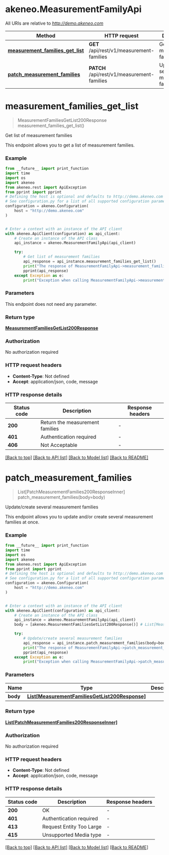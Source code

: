 # akeneo.MeasurementFamilyApi

All URIs are relative to *http://demo.akeneo.com*

Method | HTTP request | Description
------------- | ------------- | -------------
[**measurement_families_get_list**](MeasurementFamilyApi.md#measurement_families_get_list) | **GET** /api/rest/v1/measurement-families | Get list of measurement families
[**patch_measurement_families**](MeasurementFamilyApi.md#patch_measurement_families) | **PATCH** /api/rest/v1/measurement-families | Update/create several measurement families


# **measurement_families_get_list**
> MeasurementFamiliesGetList200Response measurement_families_get_list()

Get list of measurement families

This endpoint allows you to get a list of measurement families.

### Example

```python
from __future__ import print_function
import time
import os
import akeneo
from akeneo.rest import ApiException
from pprint import pprint
# Defining the host is optional and defaults to http://demo.akeneo.com
# See configuration.py for a list of all supported configuration parameters.
configuration = akeneo.Configuration(
    host = "http://demo.akeneo.com"
)


# Enter a context with an instance of the API client
with akeneo.ApiClient(configuration) as api_client:
    # Create an instance of the API class
    api_instance = akeneo.MeasurementFamilyApi(api_client)

    try:
        # Get list of measurement families
        api_response = api_instance.measurement_families_get_list()
        print("The response of MeasurementFamilyApi->measurement_families_get_list:\n")
        pprint(api_response)
    except Exception as e:
        print("Exception when calling MeasurementFamilyApi->measurement_families_get_list: %s\n" % e)
```

### Parameters
This endpoint does not need any parameter.

### Return type

[**MeasurementFamiliesGetList200Response**](MeasurementFamiliesGetList200Response.md)

### Authorization

No authorization required

### HTTP request headers

 - **Content-Type**: Not defined
 - **Accept**: application/json, code, message

### HTTP response details
| Status code | Description | Response headers |
|-------------|-------------|------------------|
**200** | Return the measurement families |  -  |
**401** | Authentication required |  -  |
**406** | Not Acceptable |  -  |

[[Back to top]](#) [[Back to API list]](../README.md#documentation-for-api-endpoints) [[Back to Model list]](../README.md#documentation-for-models) [[Back to README]](../README.md)

# **patch_measurement_families**
> List[PatchMeasurementFamilies200ResponseInner] patch_measurement_families(body=body)

Update/create several measurement families

This endpoint allows you to update and/or create several measurement families at once.

### Example

```python
from __future__ import print_function
import time
import os
import akeneo
from akeneo.rest import ApiException
from pprint import pprint
# Defining the host is optional and defaults to http://demo.akeneo.com
# See configuration.py for a list of all supported configuration parameters.
configuration = akeneo.Configuration(
    host = "http://demo.akeneo.com"
)


# Enter a context with an instance of the API client
with akeneo.ApiClient(configuration) as api_client:
    # Create an instance of the API class
    api_instance = akeneo.MeasurementFamilyApi(api_client)
    body = [akeneo.MeasurementFamiliesGetList200Response()] # List[MeasurementFamiliesGetList200Response] |  (optional)

    try:
        # Update/create several measurement families
        api_response = api_instance.patch_measurement_families(body=body)
        print("The response of MeasurementFamilyApi->patch_measurement_families:\n")
        pprint(api_response)
    except Exception as e:
        print("Exception when calling MeasurementFamilyApi->patch_measurement_families: %s\n" % e)
```

### Parameters

Name | Type | Description  | Notes
------------- | ------------- | ------------- | -------------
 **body** | [**List[MeasurementFamiliesGetList200Response]**](MeasurementFamiliesGetList200Response.md)|  | [optional] 

### Return type

[**List[PatchMeasurementFamilies200ResponseInner]**](PatchMeasurementFamilies200ResponseInner.md)

### Authorization

No authorization required

### HTTP request headers

 - **Content-Type**: Not defined
 - **Accept**: application/json, code, message

### HTTP response details
| Status code | Description | Response headers |
|-------------|-------------|------------------|
**200** | OK |  -  |
**401** | Authentication required |  -  |
**413** | Request Entity Too Large |  -  |
**415** | Unsupported Media type |  -  |

[[Back to top]](#) [[Back to API list]](../README.md#documentation-for-api-endpoints) [[Back to Model list]](../README.md#documentation-for-models) [[Back to README]](../README.md)

